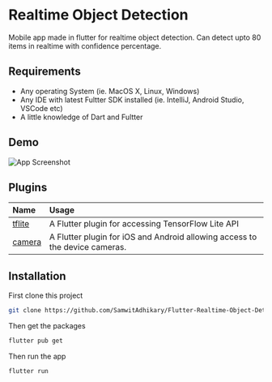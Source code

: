 
# Realtime Object Detection

Mobile app made in flutter for realtime object detection. Can detect upto 80 items in realtime with confidence percentage.

## Requirements
- Any operating System (ie. MacOS X, Linux, Windows)
- Any IDE with latest Fultter SDK installed (ie. IntelliJ, Android Studio, VSCode etc)
- A little knowledge of Dart and Fultter
## Demo

![App Screenshot](https://github.com/SamwitAdhikary/Flutter-Realtime-Object-Detection/blob/master/screenshot/demo.gif)

  
## Plugins


| Name | Usage |
| :-------- | :------- |
| [tflite](https://pub.dev/packages/tflite) | A Flutter plugin for accessing TensorFlow Lite API |
| [camera](https://pub.dev/packages/camera) | A Flutter plugin for iOS and Android allowing access to the device cameras. |


  
## Installation 

First clone this project

```bash 
git clone https://github.com/SamwitAdhikary/Flutter-Realtime-Object-Detection
```
Then get the packages

```bash
flutter pub get
```
Then run the app
```bash
flutter run
```